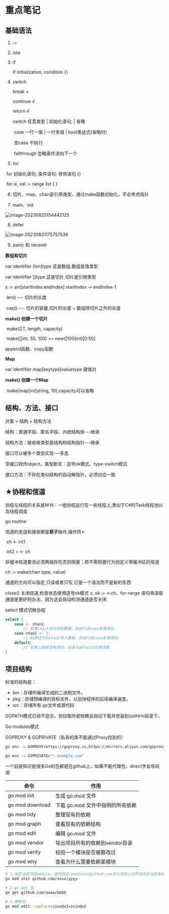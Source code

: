 # 重点笔记

## 基础语法

1. :=

2. iota

3. if

   if initialization; condition {} 

4. switch

   break ×  

   continue √ 

   return √

   

   switch 任意类型 | 初始化语句; | 省略

   ​	case 一行一值 | 一行多值 | bool表达式(省略时) 

   ​	空case 不执行

   ​	fallthrough 忽略条件流向下一个

5. for

​	for 初始化语句; 条件语句; 修饰语句 {}

​	for ix, val := range list { } 

6. 切片、map、chan是引用类型，通过make函数初始化，不必考虑指针

7. main、init


![image-20230825154442125](https://cdn.jsdelivr.net/gh/wang-jie-2020/images/image-20230825154442125.png)

8. defer

![image-20230831175757536](https://cdn.jsdelivr.net/gh/wang-jie-2020/images/image-20230831175757536.png)

9. panic 和 recover

**数组和切片**

var identifier [len]type	 这是数组,数组是值类型

var identifier []type		这是切片,切片是引用类型



s := arr[startIndex:endIndex]	startIndex -> endIndex-1

​	len() --- 切片的长度

​	cap() --- 切片的容量,切片的长度 + 数组除切片之外的长度

**make() 创建一个切片**

​	make([]T, length, capacity) 

​	make([]int, 50, 100) == new([100]int)[0:50]

append函数、copy函数

**Map**

var identifier map[keytype]valuetype	键值对

**make() 创建一个Map**

​	make(map[int]string, 10),capacity可以省略	

## 结构、方法、接口

对象 = 结构 + 结构方法

结构：普通字段、匿名字段、内嵌结构体---继承

结构方法：接收者类型是结构和结构指针---继承

接口可以被多个类型实现---多态

空接口视作object，类型断言：逗号ok模式、type-switch模式

接口方法：不存在类似结构的自动解指针，必须对应一致

## ★协程和信道

协程与线程的关系是M:N：一组协程运行在一些线程上,类似于C#的Task线程池以及线程调度

go routine

信道的发送和接收都是**原子**操作,操作符<-

​	ch <- int1

​	int2 = <- ch

非缓冲信道要求必须两端存在否则阻塞；若不需阻塞行为则定义带缓冲区的信道

ch := make(chan type, value)



通道的方向可以指定,只读或者只写,它是一个语法而不是新的东西

close() 关闭信道,检查状态使用逗号ok模式 v, ok := <-ch，for-range 语句来读取通道是更好的办法，因为这会自动检测通道是否关闭

select 模式切换协程

```go
select {
    case <- chan1:
        // 如果chan1成功读到数据，则进行该case处理语句
    case chan2 <- 1:
        // 如果成功向chan2写入数据，则进行该case处理语句
    default:
        // 如果上面都没有成功，则进入default处理流程
}
```

## 项目结构

标准的结构是：

+ bin：存储所编译生成的二进制文件。
+ pkg：存储预编译的目标文件，以加快程序的后续编译速度。
+ src：存储所有.go文件或源代码

GOPATH模式已经不适合，但拉取外部依赖会自动下载并安装到`$GOPATH`目录下。

Go modules模式

GOPROXY & GOPRIVATE（私有的库不能通过Proxy拉到的）

```bash
go env -w GOPROXY=https://goproxy.cn,https://mirrors.aliyun.com/goproxy/,direct
```

```bash
go env -w GOPRIVATE="*.example.com"
```

一个前提知识是很多Go的包都是在github上，如果不能代理包，direct字会导向源

| 命令            | 作用                             |
| --------------- | -------------------------------- |
| go mod init     | 生成 go.mod 文件                 |
| go mod download | 下载 go.mod 文件中指明的所有依赖 |
| go mod tidy     | 整理现有的依赖                   |
| go mod graph    | 查看现有的依赖结构               |
| go mod edit     | 编辑 go.mod 文件                 |
| go mod vendor   | 导出项目所有的依赖到vendor目录   |
| go mod verify   | 校验一个模块是否被篡改过         |
| go mod why      | 查看为什么需要依赖某模块         |

```bash
# 1.指定当前项目module，虽然自定义module以github.com开头实际上仍然指向的当前本地的module
go mod init github.com/xxxx/yyyy

# 2.go get 包
go get github.com/aaaa/bbbb

# 3.替换包
go mod edit -replace=zinx@v1=zxin@v2
```





